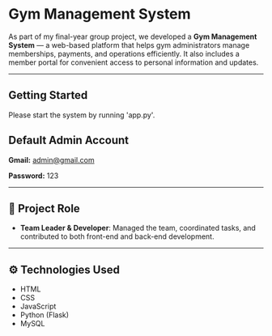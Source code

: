 # Gym Management System

As part of my final-year group project, we developed a **Gym Management System** — a web-based platform that helps gym administrators manage memberships, payments, and operations efficiently. It also includes a member portal for convenient access to personal information and updates.

---

## Getting Started

Please start the system by running 'app.py'.

## Default Admin Account

**Gmail:** admin@gmail.com 

**Password:** 123

---

## 👥 Project Role

- **Team Leader & Developer**: Managed the team, coordinated tasks, and contributed to both front-end and back-end development.

---

## ⚙️ Technologies Used

- HTML  
- CSS  
- JavaScript  
- Python (Flask)  
- MySQL
